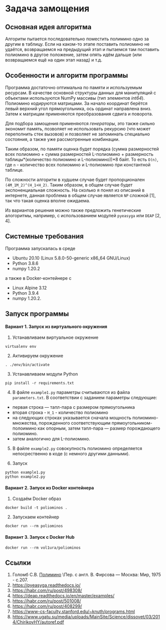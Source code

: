 # Задача замощения

## Основная идея алгоритма

Алгоритм пытается последовательно поместить полимино одно за другим в таблицу. Если на каком-то этапе поставить полиомино не удаётся, возвращаемся на предыдущий этап и пытаемся там поставить полиомино в другое положение, затем опять идём дальше (или возвращаемся ещё на один этап назад) и т.д.

## Особенности и алгоритм программы

Программа достаточно оптимальна по памяти и используемым ресурсам. В качестве основной структуры данных для манипуляций c объектами используются NumPy массивы (тип элементов _int64_). Полиомино кодируются матрицами. За начало координат берётся левый верхний угол прямоугольника, ось ординат направлена вниз. Затем к матрицам применяются преобразования сдвига и поворота.

Для подбора замощения применяются _генераторы_, это также сильно экономит память, позволяет не использовать рекурсию (что может переполнить стек вызовов) и позволяет не запоминать специально состояния, а также уже рассмотренные комбинации.

Таким образом, по памяти оценка будет порядка
(сумма размерностей всех полиомино + сумма размерностей L-полиомино + размерность таблицы*(количество полиомино и L-полиомино))*8 байт. То есть `O(n)`, где `n` - количество всех полиомино и L-полиомино при константной таблице.

По сложности алгоритм в худшем случае будет пропорционален 
`(4М_1М_2)^(H_1+H_2)`. Таким образом, в общем случае будет экспоненциальная сложность. На сколько я понял из описаний в интернете, данная проблема в общем случае является `NP` сложной [1], так что такая оценка вполне ожидаема.

Из вариантов решения можно также предложить генетические алогоритмы, например, с использованием модулей `pyeasyga` или `DEAP` [2, 4]. 

## Системные требования

Программа запускалась в среде

* Ubuntu 20.10 (Linux 5.8.0-50-generic x86_64 GNU/Linux)
* Python 3.8.6
* numpy 1.20.2

а также в Docker-контейнере c 

* Linux Alpine 3.12 
* Python 3.9.4 
* numpy 1.20.2.

## Запуск программы

#### Вариант 1. Запуск из виртуального окружения

1. Устанавливаем виртуальное окружение
```shell
virtualenv env
```

2. Активируем окружение
```shell
. ./env/bin/activate
```

3. Устанавливаем модули Python
```shell
pip install -r requirements.txt
```

4. В файле `example1.py` параметры считываются из файла `parameters.txt`. В соответствии с заданием параметры следующие:

- первая строка — тапл-пара с размером прямоугольника
- вторая строка - `H_1` - количество полиомино
- на следующих строках указывается сначала мощность полиомино-множества, порожденного соответствующим прямоугольником-полоимино как опорным, затем тапл-пара — размер порождающего полиомино.
- затем аналогично для L-полиомино.

5. В файле `example2.py` совокупность полиомино определяется непосрественно в коде (с немного другими данными).

6. Запуск
```shell
python example1.py
python example2.py
```

#### Вариант 2. Запуск из Docker контейнера

1. Создаём Docker образ
```shell
docker build -t poliominos .
```
2. Запускаем контейнер
```shell
docker run --rm poliominos
```

#### Вариант 3. Запуск с Docker Hub
```shell
docker run --rm vol1ura/poliominos
```

## Ссылки
1. Голомб С.В. [Полимино](http://mathemlib.ru/books/item/f00/s00/z0000022/st015.shtml) \Пер. с англ. В. Фирсова — Москва: Мир, 1975 - с.207.
2. https://pyeasyga.readthedocs.io/
3. https://habr.com/ru/post/498308/
4. https://deap.readthedocs.io/en/master/examples/
5. https://habr.com/ru/post/501008/
6. https://habr.com/ru/post/408299/
7. https://www-cs-faculty.stanford.edu/~knuth/programs.html
8. https://www.ugatu.su/media/uploads/MainSite/Science/dissovet/03/2014/ChirikovHY/autoref.pdf
